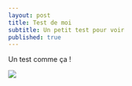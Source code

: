 ```yaml
---
layout: post
title: Test de moi
subtitle: Un petit test pour voir
published: true
---
```

Un test comme ça !

<img src="https://scontent-cdt1-1.xx.fbcdn.net/v/t1.0-9/106268604_108873737550699_4489252345713091440_n.png?_nc_cat=110&_nc_sid=8024bb&_nc_ohc=4EvzqdVi-mwAX8lvrFX&_nc_ht=scontent-cdt1-1.xx&oh=0d52d365f965a29d624829612d7ff75b&oe=5F1D62A4" />
